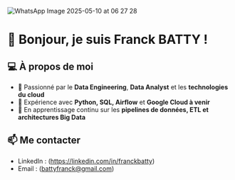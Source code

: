 ![WhatsApp Image 2025-05-10 at 06 27 28](https://github.com/user-attachments/assets/2e08dcbe-5325-496e-b610-949b2ea761b6)

# 👋 Bonjour, je suis Franck BATTY !

## 💻 À propos de moi
- 🔹 Passionné par le **Data Engineering**, **Data Analyst** et les **technologies du cloud**
- 🔹 Expérience avec **Python, SQL, Airflow** et **Google Cloud à venir** 
- 🔹 En apprentissage continu sur les **pipelines de données, ETL et architectures Big Data**

## 📫 Me contacter
- LinkedIn : (https://linkedin.com/in/franckbatty)
- Email : (battyfranck@gmail.com)

